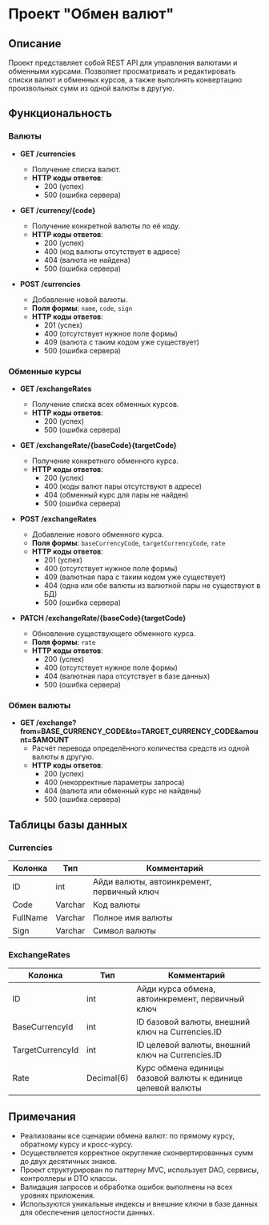 # Проект "Обмен валют"

## Описание

Проект представляет собой REST API для управления валютами и обменными курсами. Позволяет просматривать и редактировать списки валют и обменных курсов, а также выполнять конвертацию произвольных сумм из одной валюты в другую.

## Функциональность

### Валюты

- **GET /currencies**
  - Получение списка валют.
  - **HTTP коды ответов**: 
    - 200 (успех)
    - 500 (ошибка сервера)

- **GET /currency/{code}**
  - Получение конкретной валюты по её коду.
  - **HTTP коды ответов**:
    - 200 (успех)
    - 400 (код валюты отсутствует в адресе)
    - 404 (валюта не найдена)
    - 500 (ошибка сервера)

- **POST /currencies**
  - Добавление новой валюты.
  - **Поля формы**: `name`, `code`, `sign`
  - **HTTP коды ответов**:
    - 201 (успех)
    - 400 (отсутствует нужное поле формы)
    - 409 (валюта с таким кодом уже существует)
    - 500 (ошибка сервера)

### Обменные курсы

- **GET /exchangeRates**
  - Получение списка всех обменных курсов.
  - **HTTP коды ответов**:
    - 200 (успех)
    - 500 (ошибка сервера)

- **GET /exchangeRate/{baseCode}{targetCode}**
  - Получение конкретного обменного курса.
  - **HTTP коды ответов**:
    - 200 (успех)
    - 400 (коды валют пары отсутствуют в адресе)
    - 404 (обменный курс для пары не найден)
    - 500 (ошибка сервера)

- **POST /exchangeRates**
  - Добавление нового обменного курса.
  - **Поля формы**: `baseCurrencyCode`, `targetCurrencyCode`, `rate`
  - **HTTP коды ответов**:
    - 201 (успех)
    - 400 (отсутствует нужное поле формы)
    - 409 (валютная пара с таким кодом уже существует)
    - 404 (одна или обе валюты из валютной пары не существуют в БД)
    - 500 (ошибка сервера)

- **PATCH /exchangeRate/{baseCode}{targetCode}**
  - Обновление существующего обменного курса.
  - **Поля формы**: `rate`
  - **HTTP коды ответов**:
    - 200 (успех)
    - 400 (отсутствует нужное поле формы)
    - 404 (валютная пара отсутствует в базе данных)
    - 500 (ошибка сервера)

### Обмен валюты

- **GET /exchange?from=BASE_CURRENCY_CODE&to=TARGET_CURRENCY_CODE&amount=$AMOUNT**
  - Расчёт перевода определённого количества средств из одной валюты в другую.
  - **HTTP коды ответов**:
    - 200 (успех)
    - 400 (некорректные параметры запроса)
    - 404 (валюта или обменный курс не найдены)
    - 500 (ошибка сервера)

## Таблицы базы данных

### Currencies

| Колонка | Тип      | Комментарий                                      |
|---------|----------|--------------------------------------------------|
| ID      | int      | Айди валюты, автоинкремент, первичный ключ       |
| Code    | Varchar  | Код валюты                                       |
| FullName| Varchar  | Полное имя валюты                                |
| Sign    | Varchar  | Символ валюты                                    |

### ExchangeRates

| Колонка         | Тип          | Комментарий                                                  |
|-----------------|--------------|--------------------------------------------------------------|
| ID              | int          | Айди курса обмена, автоинкремент, первичный ключ             |
| BaseCurrencyId  | int          | ID базовой валюты, внешний ключ на Currencies.ID             |
| TargetCurrencyId| int          | ID целевой валюты, внешний ключ на Currencies.ID             |
| Rate            | Decimal(6)   | Курс обмена единицы базовой валюты к единице целевой валюты  |

## Примечания

- Реализованы все сценарии обмена валют: по прямому курсу, обратному курсу и кросс-курсу.
- Осуществляется корректное округление сконвертированных сумм до двух десятичных знаков.
- Проект структурирован по паттерну MVC, использует DAO, сервисы, контроллеры и DTO классы.
- Валидация запросов и обработка ошибок выполнены на всех уровнях приложения.
- Используются уникальные индексы и внешние ключи в базе данных для обеспечения целостности данных.
